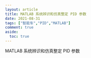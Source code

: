 ```yaml
---
layout: article
title: MATLAB 系统辨识和仿真整定 PID 参数
date: 2021-08-31
tags: ["智能车","PID","MATLAB"]
comment: true
aside:
  toc: true
---
```


MATLAB 系统辨识和仿真整定 PID 参数

<!--more-->



